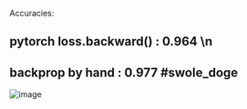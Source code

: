 Accuracies:

## pytorch loss.backward() : 0.964 \n
## backprop by hand : 0.977 #swole_doge

![image](https://github.com/utkarshgill/mnist_from_scratch/assets/46515280/a056ba8b-85b7-4fe8-a826-0c36ca030d84)
